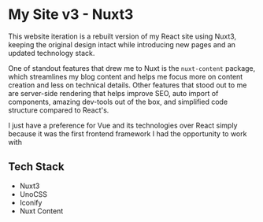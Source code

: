 

# My Site v3 - Nuxt3

This website iteration is a rebuilt version of my React site using Nuxt3,
keeping the original design intact while introducing new pages and an updated
technology stack.

One of standout features that drew me to Nuxt is the `nuxt-content` package, which
streamlines my blog content and helps me focus more on content creation and less
on technical details. Other features that stood out to me are server-side rendering that helps improve SEO, auto import of components, amazing dev-tools out of the box, and simplified code structure compared to React's.

I just have a preference for Vue and its technologies over React simply because
it was the first frontend framework I had the opportunity to work with


## Tech Stack

-   Nuxt3
-   UnoCSS
-   Iconify
-   Nuxt Content

